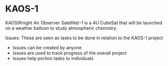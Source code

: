 # KAOS-1
KAOS(Knight Air Observer Satellite)-1 is a 4U CubeSat that will be launched on a weather balloon to study atmospheric chemistry. 

Issues: These are seen as tasks to be done in relation to the KAOS-1 project
- Issues can be created by anyone
- Issues are used to track progress of the overall project
- Issues help portion tasks to individuals

